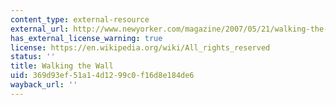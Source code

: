 ```yaml
---
content_type: external-resource
external_url: http://www.newyorker.com/magazine/2007/05/21/walking-the-wall
has_external_license_warning: true
license: https://en.wikipedia.org/wiki/All_rights_reserved
status: ''
title: Walking the Wall
uid: 369d93ef-51a1-4d12-99c0-f16d8e184de6
wayback_url: ''
---
```


